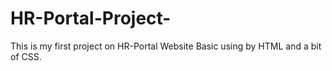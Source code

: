 # HR-Portal-Project-
This is my first project on HR-Portal Website Basic using by HTML and a bit of CSS. 
